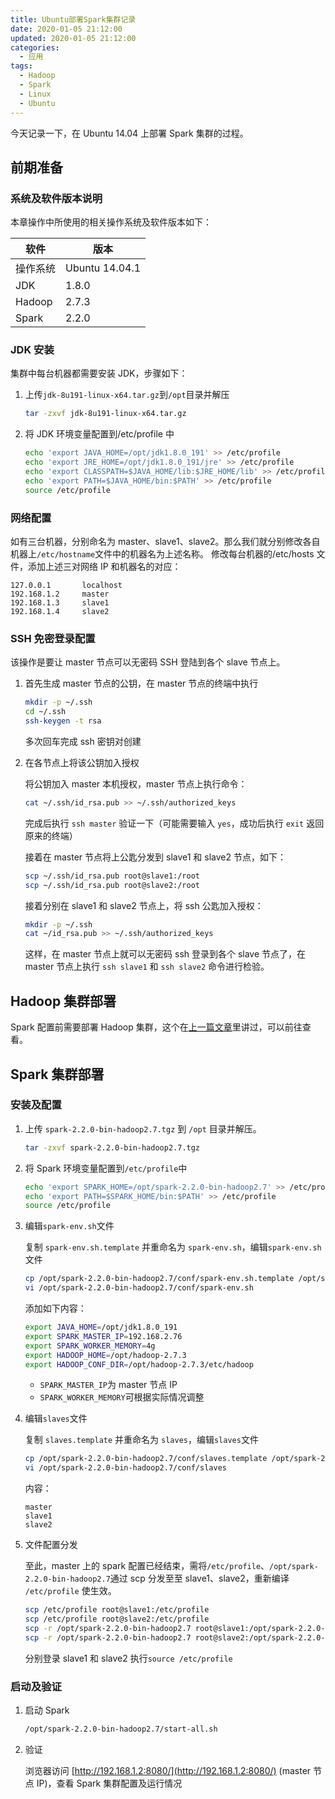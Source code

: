 ```yaml
---
title: Ubuntu部署Spark集群记录
date: 2020-01-05 21:12:00
updated: 2020-01-05 21:12:00
categories:
  - 应用
tags:
  - Hadoop
  - Spark
  - Linux
  - Ubuntu
---
```


今天记录一下，在 Ubuntu 14.04 上部署 Spark 集群的过程。

<!-- more -->

## 前期准备

### 系统及软件版本说明

本章操作中所使用的相关操作系统及软件版本如下：

| 软件     | 版本           |
| -------- | -------------- |
| 操作系统 | Ubuntu 14.04.1 |
| JDK      | 1.8.0          |
| Hadoop   | 2.7.3          |
| Spark    | 2.2.0          |

### JDK 安装

集群中每台机器都需要安装 JDK，步骤如下：

1. 上传`jdk-8u191-linux-x64.tar.gz`到`/opt`目录并解压

   ```bash
   tar -zxvf jdk-8u191-linux-x64.tar.gz
   ```

2. 将 JDK 环境变量配置到/etc/profile 中

   ```bash
   echo 'export JAVA_HOME=/opt/jdk1.8.0_191' >> /etc/profile
   echo 'export JRE_HOME=/opt/jdk1.8.0_191/jre' >> /etc/profile
   echo 'export CLASSPATH=$JAVA_HOME/lib:$JRE_HOME/lib' >> /etc/profile
   echo 'export PATH=$JAVA_HOME/bin:$PATH' >> /etc/profile
   source /etc/profile
   ```

### 网络配置

如有三台机器，分别命名为 master、slave1、slave2。那么我们就分别修改各自机器上`/etc/hostname`文件中的机器名为上述名称。
修改每台机器的/etc/hosts 文件，添加上述三对网络 IP 和机器名的对应：

```
127.0.0.1       localhost
192.168.1.2     master
192.168.1.3     slave1
192.168.1.4     slave2
```

### SSH 免密登录配置

该操作是要让 master 节点可以无密码 SSH 登陆到各个 slave 节点上。

1. 首先生成 master 节点的公钥，在 master 节点的终端中执行

   ```bash
   mkdir -p ~/.ssh
   cd ~/.ssh
   ssh-keygen -t rsa
   ```

   多次回车完成 ssh 密钥对创建

2. 在各节点上将该公钥加入授权

   将公钥加入 master 本机授权，master 节点上执行命令：

   ```bash
   cat ~/.ssh/id_rsa.pub >> ~/.ssh/authorized_keys
   ```

   完成后执行 `ssh master` 验证一下（可能需要输入 `yes`，成功后执行 `exit` 返回原来的终端）

   接着在 master 节点将上公匙分发到 slave1 和 slave2 节点，如下：

   ```bash
   scp ~/.ssh/id_rsa.pub root@slave1:/root
   scp ~/.ssh/id_rsa.pub root@slave2:/root
   ```

   接着分别在 slave1 和 slave2 节点上，将 ssh 公匙加入授权：

   ```bash
   mkdir -p ~/.ssh
   cat ~/id_rsa.pub >> ~/.ssh/authorized_keys
   ```

   这样，在 master 节点上就可以无密码 ssh 登录到各个 slave 节点了，在 master 节点上执行 `ssh slave1` 和 `ssh slave2` 命令进行检验。

## Hadoop 集群部署

Spark 配置前需要部署 Hadoop 集群，这个在[上一篇文章](/2019/12/01/hadoop-cluster-setup/)里讲过，可以前往查看。

## Spark 集群部署

### 安装及配置

1. 上传 `spark-2.2.0-bin-hadoop2.7.tgz` 到 `/opt` 目录并解压。

   ```bash
   tar -zxvf spark-2.2.0-bin-hadoop2.7.tgz
   ```

2. 将 Spark 环境变量配置到`/etc/profile`中

   ```bash
   echo 'export SPARK_HOME=/opt/spark-2.2.0-bin-hadoop2.7' >> /etc/profile
   echo 'export PATH=$SPARK_HOME/bin:$PATH' >> /etc/profile
   source /etc/profile
   ```

3. 编辑`spark-env.sh`文件

   复制 `spark-env.sh.template` 并重命名为 `spark-env.sh`，编辑`spark-env.sh`文件

   ```bash
   cp /opt/spark-2.2.0-bin-hadoop2.7/conf/spark-env.sh.template /opt/spark-2.2.0-bin-hadoop2.7/conf/spark-env.sh
   vi /opt/spark-2.2.0-bin-hadoop2.7/conf/spark-env.sh
   ```

   添加如下内容：

   ```bash
   export JAVA_HOME=/opt/jdk1.8.0_191
   export SPARK_MASTER_IP=192.168.2.76
   export SPARK_WORKER_MEMORY=4g
   export HADOOP_HOME=/opt/hadoop-2.7.3
   export HADOOP_CONF_DIR=/opt/hadoop-2.7.3/etc/hadoop
   ```

   - `SPARK_MASTER_IP`为 master 节点 IP
   - `SPARK_WORKER_MEMORY`可根据实际情况调整

4. 编辑`slaves`文件

   复制 `slaves.template` 并重命名为 `slaves`，编辑`slaves`文件

   ```bash
   cp /opt/spark-2.2.0-bin-hadoop2.7/conf/slaves.template /opt/spark-2.2.0-bin-hadoop2.7/conf/slaves
   vi /opt/spark-2.2.0-bin-hadoop2.7/conf/slaves
   ```

   内容：

   ```
   master
   slave1
   slave2
   ```

5. 文件配置分发

   至此，master 上的 spark 配置已经结束，需将`/etc/profile`、`/opt/spark-2.2.0-bin-hadoop2.7`通过 scp 分发至至 slave1、slave2，重新编译 `/etc/profile` 使生效。

   ```bash
   scp /etc/profile root@slave1:/etc/profile
   scp /etc/profile root@slave2:/etc/profile
   scp -r /opt/spark-2.2.0-bin-hadoop2.7 root@slave1:/opt/spark-2.2.0-bin-hadoop2.7
   scp -r /opt/spark-2.2.0-bin-hadoop2.7 root@slave2:/opt/spark-2.2.0-bin-hadoop2.7
   ```

   分别登录 slave1 和 slave2 执行`source /etc/profile`

### 启动及验证

1. 启动 Spark

   ```bash
   /opt/spark-2.2.0-bin-hadoop2.7/start-all.sh
   ```

2. 验证

   浏览器访问 [http://192.168.1.2:8080/](http://192.168.1.2:8080/) (master 节点 IP)，查看 Spark 集群配置及运行情况
